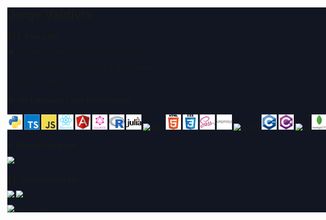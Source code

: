 <div style="background-color:#111622; width:100vw;">
 
 # Jorge Valdivia

### 👨🏻‍💻 &nbsp;About Me

🎓 &nbsp;Computer Science and Economics student

🤖 &nbsp;Currently working as a Software Engineer Intern
 
😄 &nbsp;Pronouns: He/Him
  
 ### 🛠 &nbsp;My Languages and Technologies
<p align="center">  

 <a href="https://www.python.org" target="_blank" rel="noreferrer"> <img src="https://raw.githubusercontent.com/devicons/devicon/master/icons/python/python-original.svg" alt="python" width="35" height="35"/> </a> 
 <a href="https://www.w3schools.com/typescript/" target="_blank" rel="noreferrer"> <img src="https://raw.githubusercontent.com/devicons/devicon/master/icons/typescript/typescript-original.svg" alt="typescript" width="35" height="35"/> </a> 
 <a href="https://developer.mozilla.org/en-US/docs/Web/JavaScript" target="_blank" rel="noreferrer"> <img src="https://raw.githubusercontent.com/devicons/devicon/master/icons/javascript/javascript-original.svg" alt="javascript" width="35" height="35"/> </a> 
 <a href="https://reactjs.org/" target="_blank" rel="noreferrer"> <img src="https://raw.githubusercontent.com/devicons/devicon/master/icons/react/react-original-wordmark.svg" alt="react" width="35" height="35"/></a> 
 <a href="https://angular.io/guide/reactive-forms" target="_blank" rel="noreferrer"> <img src="https://raw.githubusercontent.com/devicons/devicon/master/icons/angularjs/angularjs-original.svg" alt="angular" width="35" height="35"/> </a> 
 <a href="https://graphql.org/learn/" target="_blank" rel="noreferrer"> <img src="https://raw.githubusercontent.com/devicons/devicon/master/icons/graphql/graphql-plain-wordmark.svg" alt="graphql" width="35" height="35"/> </a> <a href="https://www.w3schools.com/r/" target="_blank" rel="noreferrer"> <img src="https://raw.githubusercontent.com/devicons/devicon/master//icons/r/r-original.svg" alt="R" width="35" height="35"/> </a>
 <a href="https://julialang.org/" target="_blank" rel="noreferrer"> <img src="https://raw.githubusercontent.com/devicons/devicon/master/icons/julia/julia-original-wordmark.svg" alt="julia" width="35" height="35"/>  </a> 
 <a href="https://unity.com/" target="_blank" rel="noreferrer"> <img src="https://www.vectorlogo.zone/logos/unity3d/unity3d-icon.svg" alt="unity" width="35" height="35"/>  </a> 
<a href="https://www.w3.org/html/" target="_blank" rel="noreferrer"> <img src="https://raw.githubusercontent.com/devicons/devicon/master/icons/html5/html5-original-wordmark.svg" alt="html5" width="35" height="35"/> </a> <a href="https://www.w3schools.com/css/" target="_blank" rel="noreferrer"> <img src="https://raw.githubusercontent.com/devicons/devicon/master/icons/css3/css3-original-wordmark.svg" alt="css3" width="35" height="35"/> </a> <a href="https://sass-lang.com" target="_blank" rel="noreferrer"> <img src="https://raw.githubusercontent.com/devicons/devicon/master/icons/sass/sass-original.svg" alt="sass" width="35" height="35"/> </a> <a href="https://expressjs.com" target="_blank" rel="noreferrer"> <img src="https://raw.githubusercontent.com/devicons/devicon/master/icons/express/express-original-wordmark.svg" alt="express" width="35" height="35"/> </a>
 <a href="https://www.mathworks.com/" target="_blank" rel="noreferrer"> <img src="https://upload.wikimedia.org/wikipedia/commons/2/21/Matlab_Logo.png" alt="matlab" width="35" height="35"/> </a>
 <a href="https://www.w3schools.com/cpp/" target="_blank" rel="noreferrer"> <img src="https://raw.githubusercontent.com/devicons/devicon/master/icons/cplusplus/cplusplus-original.svg" alt="cplusplus" width="35" height="35"/> </a> 
  <a href="https://www.w3schools.com/cs/" target="_blank" rel="noreferrer"> <img src="https://raw.githubusercontent.com/devicons/devicon/master/icons/csharp/csharp-original.svg" alt="csharp" width="35" height="35"/> </a> 
  <a href="https://git-scm.com/" target="_blank" rel="noreferrer"> <img src="https://www.vectorlogo.zone/logos/git-scm/git-scm-icon.svg" alt="git" width="35" height="35"/> </a> <a href="https://www.mongodb.com/" target="_blank" rel="noreferrer"> <img src="https://raw.githubusercontent.com/devicons/devicon/master/icons/mongodb/mongodb-original-wordmark.svg" alt="mongodb" width="35" height="35"/> </a> 
  <a href="https://www.mysql.com/" target="_blank" rel="noreferrer"> <img src="https://raw.githubusercontent.com/devicons/devicon/master/icons/mysql/mysql-original-wordmark.svg" alt="mysql" width="35" height="35"/> </a> 
  <a href="https://nodejs.org" target="_blank" rel="noreferrer"> <img src="https://raw.githubusercontent.com/devicons/devicon/master/icons/nodejs/nodejs-original-wordmark.svg" alt="nodejs" width="35" height="35"/> </a>
  <a href="https://nextjs.org/" target="_blank" rel="noreferrer"> <img src="https://cdn.worldvectorlogo.com/logos/nextjs-2.svg" alt="nextjs" width="35" height="35"/> </a>


</p>
  
### ⚙️ &nbsp;GitHub Analytics

<p align="left">
 
<picture>
<source
  srcset="https://github-readme-stats-sigma-five.vercel.app/api?username=valjor98&show_icons=true&theme=dark&count_private=true"
  media="(prefers-color-scheme: dark)"
/>
<source
  srcset="https://github-readme-stats-sigma-five.vercel.app/api?username=valjor98&show_icons=true"
  media="(prefers-color-scheme: light), (prefers-color-scheme: no-preference)"
/>
<img src="https://github-readme-stats-sigma-five.vercel.app/api?username=valjor98&show_icons=true" />
</picture>
 
 
</p>
 
### 🤝🏻 &nbsp;Connect with Me

<p align="left">
<a href="https://www.linkedin.com/in/jorge-valdiviap/"><img src="https://img.shields.io/badge/-Jorge%20Valdivia-0077B5?style=flat-square&logo=Linkedin&logoColor=white"/></a>
<a href="mailto:a00831133@gmail.com"><img src="https://img.shields.io/badge/-a00831133@tec.mx-034fa0?style=flat-square&logo=Gmail&logoColor=white"/></a>
</p>
  
<p align="left"> <img src="https://komarev.com/ghpvc/?username=valjor98&label=Profile Views&color=blueviolet&style=flat-square" alt="Profile Views" /> </p>

 
<div>
